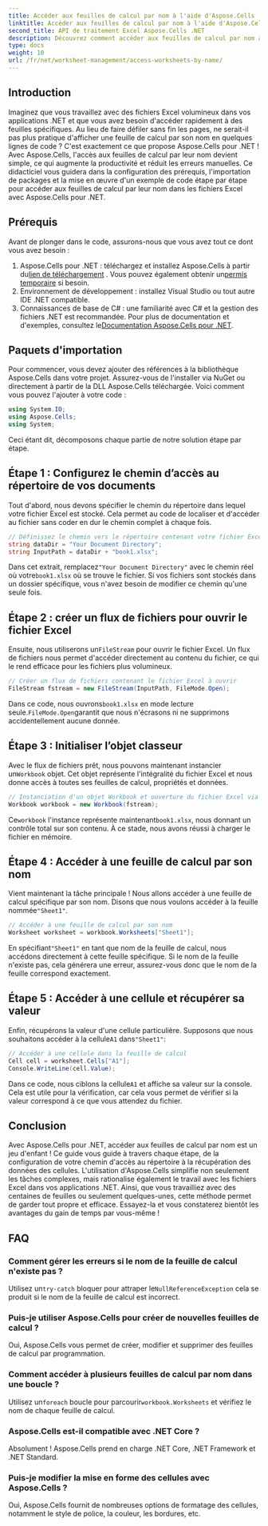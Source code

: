 ```yaml
---
title: Accéder aux feuilles de calcul par nom à l'aide d'Aspose.Cells
linktitle: Accéder aux feuilles de calcul par nom à l'aide d'Aspose.Cells
second_title: API de traitement Excel Aspose.Cells .NET
description: Découvrez comment accéder aux feuilles de calcul par nom à l'aide d'Aspose.Cells pour .NET. Suivez notre guide étape par étape pour récupérer et afficher efficacement les données des feuilles de calcul.
type: docs
weight: 10
url: /fr/net/worksheet-management/access-worksheets-by-name/
---
```

## Introduction
Imaginez que vous travaillez avec des fichiers Excel volumineux dans vos applications .NET et que vous avez besoin d'accéder rapidement à des feuilles spécifiques. Au lieu de faire défiler sans fin les pages, ne serait-il pas plus pratique d'afficher une feuille de calcul par son nom en quelques lignes de code ? C'est exactement ce que propose Aspose.Cells pour .NET ! Avec Aspose.Cells, l'accès aux feuilles de calcul par leur nom devient simple, ce qui augmente la productivité et réduit les erreurs manuelles. Ce didacticiel vous guidera dans la configuration des prérequis, l'importation de packages et la mise en œuvre d'un exemple de code étape par étape pour accéder aux feuilles de calcul par leur nom dans les fichiers Excel avec Aspose.Cells pour .NET.
## Prérequis
Avant de plonger dans le code, assurons-nous que vous avez tout ce dont vous avez besoin :
1.  Aspose.Cells pour .NET : téléchargez et installez Aspose.Cells à partir du[lien de téléchargement](https://releases.aspose.com/cells/net/) . Vous pouvez également obtenir un[permis temporaire](https://purchase.aspose.com/temporary-license/) si besoin.
2. Environnement de développement : installez Visual Studio ou tout autre IDE .NET compatible.
3. Connaissances de base de C# : une familiarité avec C# et la gestion des fichiers .NET est recommandée.
 Pour plus de documentation et d'exemples, consultez le[Documentation Aspose.Cells pour .NET](https://reference.aspose.com/cells/net/).
## Paquets d'importation
Pour commencer, vous devez ajouter des références à la bibliothèque Aspose.Cells dans votre projet. Assurez-vous de l'installer via NuGet ou directement à partir de la DLL Aspose.Cells téléchargée.
Voici comment vous pouvez l'ajouter à votre code :
```csharp
using System.IO;
using Aspose.Cells;
using System;
```
Ceci étant dit, décomposons chaque partie de notre solution étape par étape.
## Étape 1 : Configurez le chemin d’accès au répertoire de vos documents
Tout d'abord, nous devons spécifier le chemin du répertoire dans lequel votre fichier Excel est stocké. Cela permet au code de localiser et d'accéder au fichier sans coder en dur le chemin complet à chaque fois.
```csharp
// Définissez le chemin vers le répertoire contenant votre fichier Excel.
string dataDir = "Your Document Directory";
string InputPath = dataDir + "book1.xlsx";
```
 Dans cet extrait, remplacez`"Your Document Directory"` avec le chemin réel où votre`book1.xlsx` où se trouve le fichier. Si vos fichiers sont stockés dans un dossier spécifique, vous n'avez besoin de modifier ce chemin qu'une seule fois.
## Étape 2 : créer un flux de fichiers pour ouvrir le fichier Excel
 Ensuite, nous utiliserons un`FileStream` pour ouvrir le fichier Excel. Un flux de fichiers nous permet d'accéder directement au contenu du fichier, ce qui le rend efficace pour les fichiers plus volumineux.
```csharp
// Créer un flux de fichiers contenant le fichier Excel à ouvrir
FileStream fstream = new FileStream(InputPath, FileMode.Open);
```
 Dans ce code, nous ouvrons`book1.xlsx` en mode lecture seule.`FileMode.Open`garantit que nous n'écrasons ni ne supprimons accidentellement aucune donnée.
## Étape 3 : Initialiser l’objet classeur
 Avec le flux de fichiers prêt, nous pouvons maintenant instancier un`Workbook` objet. Cet objet représente l'intégralité du fichier Excel et nous donne accès à toutes ses feuilles de calcul, propriétés et données.
```csharp
// Instanciation d'un objet Workbook et ouverture du fichier Excel via le flux de fichiers
Workbook workbook = new Workbook(fstream);
```
 Ce`workbook` l'instance représente maintenant`book1.xlsx`, nous donnant un contrôle total sur son contenu. À ce stade, nous avons réussi à charger le fichier en mémoire.
## Étape 4 : Accéder à une feuille de calcul par son nom
 Vient maintenant la tâche principale ! Nous allons accéder à une feuille de calcul spécifique par son nom. Disons que nous voulons accéder à la feuille nommée`"Sheet1"`. 
```csharp
// Accéder à une feuille de calcul par son nom
Worksheet worksheet = workbook.Worksheets["Sheet1"];
```
 En spécifiant`"Sheet1"` en tant que nom de la feuille de calcul, nous accédons directement à cette feuille spécifique. Si le nom de la feuille n'existe pas, cela générera une erreur, assurez-vous donc que le nom de la feuille correspond exactement.
## Étape 5 : Accéder à une cellule et récupérer sa valeur
 Enfin, récupérons la valeur d'une cellule particulière. Supposons que nous souhaitons accéder à la cellule`A1` dans`"Sheet1"`:
```csharp
// Accéder à une cellule dans la feuille de calcul
Cell cell = worksheet.Cells["A1"];
Console.WriteLine(cell.Value);
```
Dans ce code, nous ciblons la cellule`A1` et affiche sa valeur sur la console. Cela est utile pour la vérification, car cela vous permet de vérifier si la valeur correspond à ce que vous attendez du fichier.
## Conclusion
Avec Aspose.Cells pour .NET, accéder aux feuilles de calcul par nom est un jeu d'enfant ! Ce guide vous guide à travers chaque étape, de la configuration de votre chemin d'accès au répertoire à la récupération des données des cellules. L'utilisation d'Aspose.Cells simplifie non seulement les tâches complexes, mais rationalise également le travail avec les fichiers Excel dans vos applications .NET. Ainsi, que vous travailliez avec des centaines de feuilles ou seulement quelques-unes, cette méthode permet de garder tout propre et efficace. Essayez-la et vous constaterez bientôt les avantages du gain de temps par vous-même !
## FAQ
### Comment gérer les erreurs si le nom de la feuille de calcul n'existe pas ?
 Utilisez un`try-catch` bloquer pour attraper le`NullReferenceException` cela se produit si le nom de la feuille de calcul est incorrect.
### Puis-je utiliser Aspose.Cells pour créer de nouvelles feuilles de calcul ?
Oui, Aspose.Cells vous permet de créer, modifier et supprimer des feuilles de calcul par programmation.
### Comment accéder à plusieurs feuilles de calcul par nom dans une boucle ?
 Utilisez un`foreach` boucle pour parcourir`workbook.Worksheets` et vérifiez le nom de chaque feuille de calcul.
### Aspose.Cells est-il compatible avec .NET Core ?
Absolument ! Aspose.Cells prend en charge .NET Core, .NET Framework et .NET Standard.
### Puis-je modifier la mise en forme des cellules avec Aspose.Cells ?
Oui, Aspose.Cells fournit de nombreuses options de formatage des cellules, notamment le style de police, la couleur, les bordures, etc.

